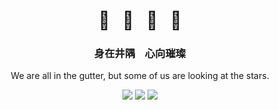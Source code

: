 <div align="center">
  <p>
    <h1>🍖&nbsp;&nbsp;&nbsp;🍹&nbsp;&nbsp;&nbsp;🚬&nbsp;&nbsp;&nbsp;🧔</h1>
  </p>
  <p>
    <h3>身在井隅&nbsp;&nbsp;&nbsp;&nbsp;心向璀璨</h3>
    <p>We are all in the gutter, but some of us are looking at the stars.</p>
  </p>
  <p>
    <img src="https://img.shields.io/github/followers/align" />
    <img src="https://img.shields.io/github/stars/align">
    <img src="https://visitor-badge.laobi.icu/badge?page_id=align.align.README.md" />
  </p>
</div>


<!--
**align/align** is a ✨ _special_ ✨ repository because its `README.md` (this file) appears on your GitHub profile.

Here are some ideas to get you started:

- 🔭 I’m currently working on ...
- 🌱 I’m currently learning ...
- 👯 I’m looking to collaborate on ...
- 🤔 I’m looking for help with ...
- 💬 Ask me about ...
- 📫 How to reach me: ...
- 😄 Pronouns: ...
- ⚡ Fun fact: ...
-->
